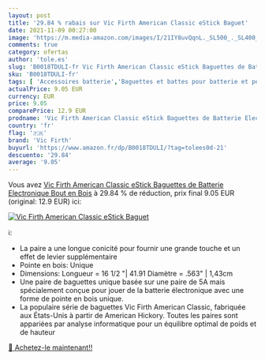 ```yaml
---
layout: post
title: '29.84 % rabais sur Vic Firth American Classic eStick Baguet'
date: 2021-11-09 00:27:00
image: 'https://m.media-amazon.com/images/I/21IY8uvQqnL._SL500_._SL400_.jpg'
comments: true
category: ofertas
author: 'tole.es'
slug: 'B0018TDULI-fr Vic Firth American Classic eStick Baguettes de Batterie...'
sku: 'B0018TDULI-fr'
tags: [ 'Accessoires batterie','Baguettes et battes pour batterie et percussions','Baguettes, balais et  maillets','Batteries et percussions','Instruments de musique','Instruments de musique et Sono','vic firth', ]
actualPrice: 9.05 EUR
currency: EUR
price: 9.05
comparePrice: 12.9 EUR
prodname: 'Vic Firth American Classic eStick Baguettes de Batterie Electronique  Bout en Bois'
country: 'fr'
flag: '🇫🇷'
brand: 'Vic Firth'
buyurl: 'https://www.amazon.fr/dp/B0018TDULI/?tag=tolees0d-21'
descuento: '29.84'
average: '9.05'
---
```


Vous avez [Vic Firth American Classic eStick Baguettes de Batterie Electronique  Bout en Bois](https://www.amazon.fr/dp/B0018TDULI/?tag=tolees0d-21)  à  29.84 % de réduction, prix final  9.05 EUR (original: 12.9 EUR) ici:

[![Vic Firth American Classic eStick Baguet](https://m.media-amazon.com/images/I/21IY8uvQqnL._SL500_._SL400_.jpg)](https://www.amazon.fr/dp/B0018TDULI/?tag=tolees0d-21)

ℹ️:

- La paire a une longue conicité pour fournir une grande touche et un effet de levier supplémentaire
- Pointe en bois: Unique
- Dimensions: Longueur = 16 1/2 "| 41.91 Diamètre = .563" | 1,43cm
- Une paire de baguettes unique basée sur une paire de 5A mais spécialement conçue pour jouer de la batterie électronique avec une forme de pointe en bois unique.
- La populaire série de baguettes Vic Firth American Classic, fabriquée aux États-Unis à partir de American Hickory. Toutes les paires sont appariées par analyse informatique pour un équilibre optimal de poids et de hauteur

[🛒 Achetez-le maintenant!!](https://www.amazon.fr/dp/B0018TDULI/?tag=tolees0d-21)
